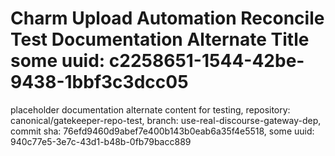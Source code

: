 # Charm Upload Automation Reconcile Test Documentation Alternate Title some uuid: c2258651-1544-42be-9438-1bbf3c3dcc05
 placeholder documentation alternate content for testing,  repository: canonical/gatekeeper-repo-test,  branch: use-real-discourse-gateway-dep,  commit sha: 76efd9460d9abef7e400b143b0eab6a35f4e5518,  some uuid: 940c77e5-3e7c-43d1-b48b-0fb79bacc889